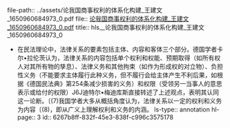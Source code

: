file-path:: ../assets/论我国商事权利的体系化构建_王建文_1650960684973_0.pdf
file:: [论我国商事权利的体系化构建_王建文_1650960684973_0.pdf](../assets/论我国商事权利的体系化构建_王建文_1650960684973_0.pdf)
title:: hls__论我国商事权利的体系化构建_王建文_1650960684973_0

- 在民法理论中，法律关系的要素包括主体、内容和客体三个部分。德国学者卡尔•拉伦茨认为，法律关系的内容包括单个权利和权能、预期取得（如所有权人对其所有物的孳息）、法律义务和其他拘束（如作为形成权的对立物）、负担性义务（不能要求主体履行此种义务，但不履行会给主体产生不利后果，如根据《德国民法典》第254条减少损害的义务）和权限（受领另一当事人的意思表示或给付的权限）J6J迪特尔•梅迪库斯直接转述了上述观点，表明其认同这一论断。〔(7)我国学者大多从概括角度认为，法律关系以一定的权利和义务为内容〔(8)，即从广义上理解权利和义务的内涵。
  ls-type:: annotation
  hl-page:: 3
  id:: 6267b8ff-832f-45e3-838f-c996c3575178